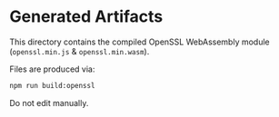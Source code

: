 # Generated Artifacts

This directory contains the compiled OpenSSL WebAssembly module (`openssl.min.js` & `openssl.min.wasm`).

Files are produced via:

```bash
npm run build:openssl
```

Do not edit manually.
